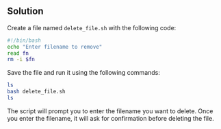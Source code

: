 ## Solution

Create a file named `delete_file.sh` with the following code:

```bash
#!/bin/bash  
echo "Enter filename to remove"  
read fn  
rm -i $fn
```

Save the file and run it using the following commands:

```bash
ls  
bash delete_file.sh  
ls
```

The script will prompt you to enter the filename you want to delete. Once you enter the filename, it will ask for confirmation before deleting the file.

